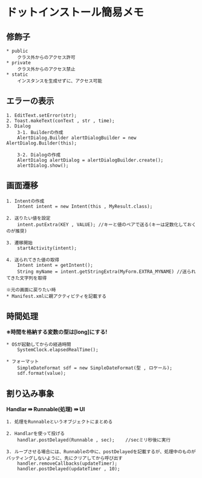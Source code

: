 # ドットインストール簡易メモ  

## 修飾子  
	* public  
		クラス外からのアクセス許可
	* private  
		クラス外からのアクセス禁止
	* static  
		インスタンスを生成せずに、アクセス可能

## エラーの表示
	1. EditText.setError(str);  
	2. Toast.makeText(conText , str , time);   
	3. Dialog  
		3-1. Builderの作成  
		AlertDialog.Builder alertDialogBuilder = new AlertDialog.Builder(this);

		3-2. Dialogの作成  
		AlertDialog alertDialog = alertDialogBuilder.create();  
		alertDialog.show();

## 画面遷移
	1. Intentの作成  
		Intent intent = new Intent(this , MyResult.class);

	2. 送りたい値を設定
		intent.putExtra(KEY , VALUE); //キーと値のペアで送る(キーは定数化しておくのが推奨)  

	3. 遷移開始  
		startActivity(intent);

	4. 送られてきた値の取得  
		Intent intent = getIntent();
		String myName = intent.getStringExtra(MyForm.EXTRA_MYNAME) //送られてきた文字列を取得

	※元の画面に戻りたい時
	* Manifest.xmlに親アクティビティを記載する  

## 時間処理
**※時間を格納する変数の型は[long]にする!**

	* OSが起動してからの経過時間  
		SystemClock.elapsedRealTime();

	* フォーマット
		SimpleDateFormat sdf = new SimpleDateFormat(型 , ロケール);
		sdf.format(value);

## 割り込み事象
**Handlar ⇛ Runnable(処理) ⇛ UI**

	1. 処理をRunnableというオブジェクトにまとめる  

	2. Handlarを使って投げる
		handlar.postDelayed(Runnable , sec);	//secミリ秒後に実行

	3. ループさせる場合には、Runnableの中に、postDelayedを記載するが、処理中のものがバッティングしないように、先にクリアしてから呼び出す  
		handler.removeCallbacks(updateTimer);
		handler.postDelayed(updateTimer , 10);
